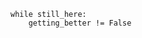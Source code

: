 ```
while still_here:
    getting_better != False
```

<!---
thisplusthis/thisplusthis is a ✨ special ✨ repository because its `README.md` (this file) appears on your GitHub profile.
You can click the Preview link to take a look at your changes.
--->
